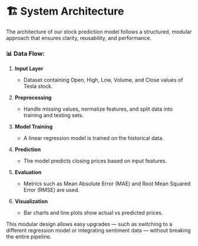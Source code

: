 # 🏗️ System Architecture

The architecture of our stock prediction model follows a structured, modular approach that ensures clarity, reusability, and performance.

### 📊 Data Flow:
1. **Input Layer**  
   - Dataset containing Open, High, Low, Volume, and Close values of Tesla stock.

2. **Preprocessing**  
   - Handle missing values, normalize features, and split data into training and testing sets.

3. **Model Training**  
   - A linear regression model is trained on the historical data.

4. **Prediction**  
   - The model predicts closing prices based on input features.

5. **Evaluation**  
   - Metrics such as Mean Absolute Error (MAE) and Root Mean Squared Error (RMSE) are used.

6. **Visualization**  
   - Bar charts and line plots show actual vs predicted prices.

This modular design allows easy upgrades — such as switching to a different regression model or integrating sentiment data — without breaking the entire pipeline.

